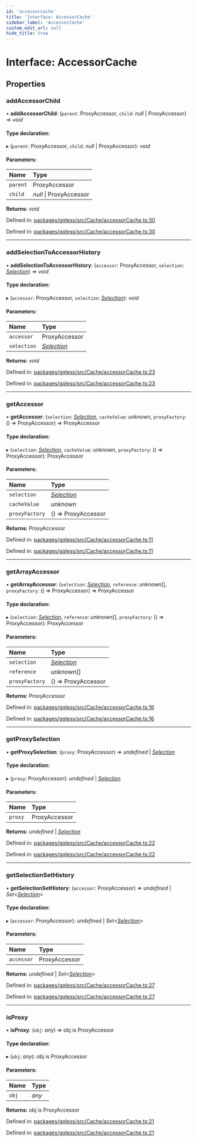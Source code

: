 ```yaml
---
id: 'accessorcache'
title: 'Interface: AccessorCache'
sidebar_label: 'AccessorCache'
custom_edit_url: null
hide_title: true
---
```


# Interface: AccessorCache

## Properties

### addAccessorChild

• **addAccessorChild**: (`parent`: ProxyAccessor, `child`: _null_ \| ProxyAccessor) => _void_

#### Type declaration:

▸ (`parent`: ProxyAccessor, `child`: _null_ \| ProxyAccessor): _void_

#### Parameters:

| Name     | Type                    |
| :------- | :---------------------- |
| `parent` | ProxyAccessor           |
| `child`  | _null_ \| ProxyAccessor |

**Returns:** _void_

Defined in: [packages/gqless/src/Cache/accessorCache.ts:30](https://github.com/gqless/new_gqless/blob/master/packages/gqless/src/Cache/accessorCache.ts#L30)

Defined in: [packages/gqless/src/Cache/accessorCache.ts:30](https://github.com/gqless/new_gqless/blob/master/packages/gqless/src/Cache/accessorCache.ts#L30)

---

### addSelectionToAccessorHistory

• **addSelectionToAccessorHistory**: (`accessor`: ProxyAccessor, `selection`: [_Selection_](../classes/selection.md)) => _void_

#### Type declaration:

▸ (`accessor`: ProxyAccessor, `selection`: [_Selection_](../classes/selection.md)): _void_

#### Parameters:

| Name        | Type                                   |
| :---------- | :------------------------------------- |
| `accessor`  | ProxyAccessor                          |
| `selection` | [_Selection_](../classes/selection.md) |

**Returns:** _void_

Defined in: [packages/gqless/src/Cache/accessorCache.ts:23](https://github.com/gqless/new_gqless/blob/master/packages/gqless/src/Cache/accessorCache.ts#L23)

Defined in: [packages/gqless/src/Cache/accessorCache.ts:23](https://github.com/gqless/new_gqless/blob/master/packages/gqless/src/Cache/accessorCache.ts#L23)

---

### getAccessor

• **getAccessor**: (`selection`: [_Selection_](../classes/selection.md), `cacheValue`: _unknown_, `proxyFactory`: () => ProxyAccessor) => ProxyAccessor

#### Type declaration:

▸ (`selection`: [_Selection_](../classes/selection.md), `cacheValue`: _unknown_, `proxyFactory`: () => ProxyAccessor): ProxyAccessor

#### Parameters:

| Name           | Type                                   |
| :------------- | :------------------------------------- |
| `selection`    | [_Selection_](../classes/selection.md) |
| `cacheValue`   | _unknown_                              |
| `proxyFactory` | () => ProxyAccessor                    |

**Returns:** ProxyAccessor

Defined in: [packages/gqless/src/Cache/accessorCache.ts:11](https://github.com/gqless/new_gqless/blob/master/packages/gqless/src/Cache/accessorCache.ts#L11)

Defined in: [packages/gqless/src/Cache/accessorCache.ts:11](https://github.com/gqless/new_gqless/blob/master/packages/gqless/src/Cache/accessorCache.ts#L11)

---

### getArrayAccessor

• **getArrayAccessor**: (`selection`: [_Selection_](../classes/selection.md), `reference`: _unknown_[], `proxyFactory`: () => ProxyAccessor) => ProxyAccessor

#### Type declaration:

▸ (`selection`: [_Selection_](../classes/selection.md), `reference`: _unknown_[], `proxyFactory`: () => ProxyAccessor): ProxyAccessor

#### Parameters:

| Name           | Type                                   |
| :------------- | :------------------------------------- |
| `selection`    | [_Selection_](../classes/selection.md) |
| `reference`    | _unknown_[]                            |
| `proxyFactory` | () => ProxyAccessor                    |

**Returns:** ProxyAccessor

Defined in: [packages/gqless/src/Cache/accessorCache.ts:16](https://github.com/gqless/new_gqless/blob/master/packages/gqless/src/Cache/accessorCache.ts#L16)

Defined in: [packages/gqless/src/Cache/accessorCache.ts:16](https://github.com/gqless/new_gqless/blob/master/packages/gqless/src/Cache/accessorCache.ts#L16)

---

### getProxySelection

• **getProxySelection**: (`proxy`: ProxyAccessor) => _undefined_ \| [_Selection_](../classes/selection.md)

#### Type declaration:

▸ (`proxy`: ProxyAccessor): _undefined_ \| [_Selection_](../classes/selection.md)

#### Parameters:

| Name    | Type          |
| :------ | :------------ |
| `proxy` | ProxyAccessor |

**Returns:** _undefined_ \| [_Selection_](../classes/selection.md)

Defined in: [packages/gqless/src/Cache/accessorCache.ts:22](https://github.com/gqless/new_gqless/blob/master/packages/gqless/src/Cache/accessorCache.ts#L22)

Defined in: [packages/gqless/src/Cache/accessorCache.ts:22](https://github.com/gqless/new_gqless/blob/master/packages/gqless/src/Cache/accessorCache.ts#L22)

---

### getSelectionSetHistory

• **getSelectionSetHistory**: (`accessor`: ProxyAccessor) => _undefined_ \| _Set_<[_Selection_](../classes/selection.md)\>

#### Type declaration:

▸ (`accessor`: ProxyAccessor): _undefined_ \| _Set_<[_Selection_](../classes/selection.md)\>

#### Parameters:

| Name       | Type          |
| :--------- | :------------ |
| `accessor` | ProxyAccessor |

**Returns:** _undefined_ \| _Set_<[_Selection_](../classes/selection.md)\>

Defined in: [packages/gqless/src/Cache/accessorCache.ts:27](https://github.com/gqless/new_gqless/blob/master/packages/gqless/src/Cache/accessorCache.ts#L27)

Defined in: [packages/gqless/src/Cache/accessorCache.ts:27](https://github.com/gqless/new_gqless/blob/master/packages/gqless/src/Cache/accessorCache.ts#L27)

---

### isProxy

• **isProxy**: (`obj`: _any_) => obj is ProxyAccessor

#### Type declaration:

▸ (`obj`: _any_): obj is ProxyAccessor

#### Parameters:

| Name  | Type  |
| :---- | :---- |
| `obj` | _any_ |

**Returns:** obj is ProxyAccessor

Defined in: [packages/gqless/src/Cache/accessorCache.ts:21](https://github.com/gqless/new_gqless/blob/master/packages/gqless/src/Cache/accessorCache.ts#L21)

Defined in: [packages/gqless/src/Cache/accessorCache.ts:21](https://github.com/gqless/new_gqless/blob/master/packages/gqless/src/Cache/accessorCache.ts#L21)
